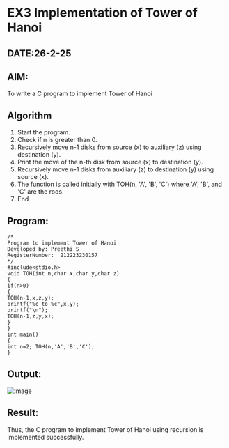 # EX3 Implementation of Tower of Hanoi
## DATE:26-2-25
## AIM:
To write a C program to implement Tower of Hanoi

## Algorithm
1.	Start the program.
2.	Check if n is greater than 0.
3.	Recursively move n-1 disks from source (x) to auxiliary (z) using destination (y).
4.	Print the move of the n-th disk from source (x) to destination (y).
5.	Recursively move n-1 disks from auxiliary (z) to destination (y) using source (x).
6.	The function is called initially with TOH(n, 'A', 'B', 'C') where 'A', 'B', and 'C' are the rods.
7.	End

  

## Program:
```
/*
Program to implement Tower of Hanoi
Developed by: Preethi S 
RegisterNumber:  212223230157
*/
#include<stdio.h>
void TOH(int n,char x,char y,char z)
{
if(n>0)
{
TOH(n-1,x,z,y);
printf("%c to %c",x,y);
printf("\n");
TOH(n-1,z,y,x);
}
}
int main()
{
int n=2; TOH(n,'A','B','C');
}

```

## Output:


![image](https://github.com/user-attachments/assets/74af8a62-3c46-4490-a616-2c289e1a6ece)



## Result:
Thus, the C program to implement Tower of Hanoi using recursion is implemented successfully.
